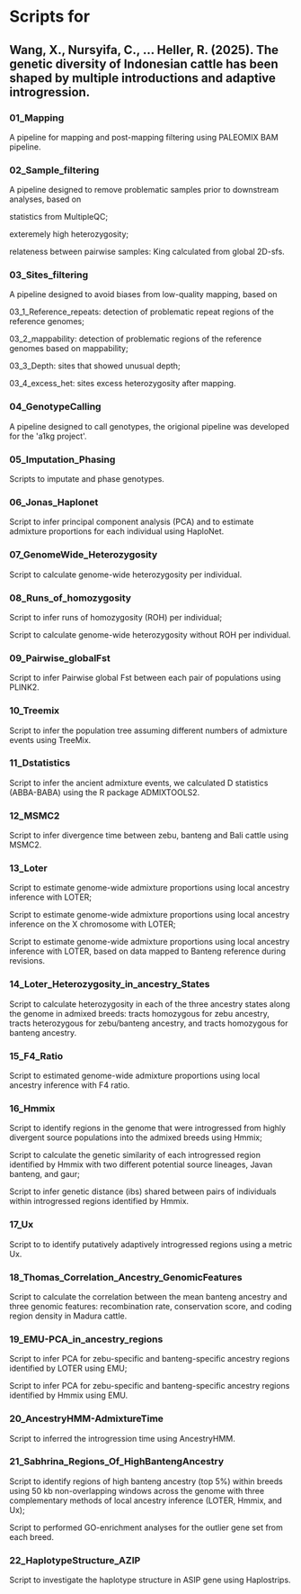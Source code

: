 # Scripts for
## Wang, X., Nursyifa, C., ... Heller, R. (2025). The genetic diversity of Indonesian cattle has been shaped by multiple introductions and adaptive introgression.

### 01_Mapping
A pipeline for mapping and post-mapping filtering using PALEOMIX BAM pipeline.

### 02_Sample_filtering
A pipeline designed to remove problematic samples prior to downstream analyses, based on

statistics from MultipleQC;

exteremely high heterozygosity;

relateness between pairwise samples: King calculated from global 2D-sfs.

### 03_Sites_filtering
A pipeline designed to avoid biases from low-quality mapping, based on

03_1_Reference_repeats: detection of problematic repeat regions of the reference genomes;

03_2_mappability: detection of problematic regions of the reference genomes based on mappability;

03_3_Depth: sites that showed unusual depth;

03_4_excess_het: sites excess heterozygosity after mapping.

### 04_GenotypeCalling
A pipeline designed to call genotypes, the origional pipeline was developed for the 'a1kg project'.

### 05_Imputation_Phasing
Scripts to imputate and phase genotypes.

### 06_Jonas_Haplonet
Script to infer principal component analysis (PCA) and to estimate admixture proportions for each individual using HaploNet.

### 07_GenomeWide_Heterozygosity
Script to calculate genome-wide heterozygosity per individual.

### 08_Runs_of_homozygosity
Script to infer runs of homozygosity (ROH) per individual;

Script to calculate genome-wide heterozygosity without ROH per individual.

### 09_Pairwise_globalFst
Script to infer Pairwise global Fst between each pair of populations using PLINK2.

### 10_Treemix
Script to infer the population tree assuming different numbers of admixture events using TreeMix.

### 11_Dstatistics
Script to infer the ancient admixture events, we calculated D statistics (ABBA-BABA) using the R package ADMIXTOOLS2.

### 12_MSMC2
Script to infer divergence time between zebu, banteng and Bali cattle using MSMC2.

### 13_Loter
Script to estimate genome-wide admixture proportions using local ancestry inference with LOTER;

Script to estimate genome-wide admixture proportions using local ancestry inference on the X chromosome with LOTER;

Script to estimate genome-wide admixture proportions using local ancestry inference with LOTER, based on data mapped to Banteng reference during revisions.

### 14_Loter_Heterozygosity_in_ancestry_States
Script to calculate heterozygosity in each of the three ancestry states along the genome in admixed breeds: tracts homozygous for zebu ancestry, tracts heterozygous for zebu/banteng ancestry, and tracts homozygous for banteng ancestry.

### 15_F4_Ratio
Script to estimated genome-wide admixture proportions using local ancestry inference with F4 ratio.

### 16_Hmmix
Script to identify regions in the genome that were introgressed from highly divergent source populations into the admixed breeds using Hmmix;

Script to calculate the genetic similarity of each introgressed region identified by Hmmix with two different potential source lineages, Javan banteng, and gaur;

Script to infer genetic distance (ibs) shared between pairs of individuals within introgressed regions identified by Hmmix.

### 17_Ux
Script to to identify putatively adaptively introgressed regions using a metric Ux.

### 18_Thomas_Correlation_Ancestry_GenomicFeatures
Script to calculate the correlation between the mean banteng ancestry and three genomic features: recombination rate, conservation score, and coding region density in Madura cattle.

### 19_EMU-PCA_in_ancestry_regions
Script to infer PCA for zebu-specific and banteng-specific ancestry regions identified by LOTER using EMU;

Script to infer PCA for zebu-specific and banteng-specific ancestry regions identified by Hmmix using EMU.

### 20_AncestryHMM-AdmixtureTime
Script to inferred the introgression time using AncestryHMM.

### 21_Sabhrina_Regions_Of_HighBantengAncestry
Script to identify regions of high banteng ancestry (top 5%) within breeds using 50 kb non-overlapping windows across the genome with three complementary methods of local ancestry inference (LOTER, Hmmix, and Ux);

Script to performed GO-enrichment analyses for the outlier gene set from each breed.

### 22_HaplotypeStructure_AZIP
Script to investigate the haplotype structure in ASIP gene using Haplostrips.
